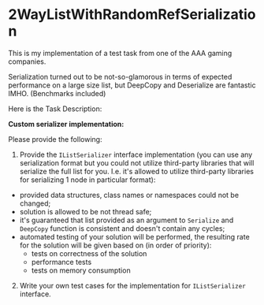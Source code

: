# 2WayListWithRandomRefSerialization
This is my implementation of a test task from one of the AAA gaming companies.

Serialization turned out to be not-so-glamorous in terms of expected performance on a large size list, but DeepCopy and Deserialize are fantastic IMHO.
(Benchmarks included)

Here is the Task Description:

**Custom serializer implementation:**

Please provide the following:

1. Provide the ```IListSerializer``` interface implementation 
(you can use any serialization format but you could not utilize third-party libraries that will serialize the full list for you. I.e. it's allowed to utilize third-party libraries for serializing 1 node in particular format):
- provided data structures, class names or namespaces could not be changed;
- solution is allowed to be not thread safe;
- it's guaranteed that list provided as an argument to ```Serialize``` and ```DeepCopy``` function is consistent and doesn't contain any cycles;
- automated testing of your solution will be performed, the resulting rate for the solution will be given based on (in order of priority):
  - tests on correctness of the solution 
  - performance tests 
  - tests on memory consumption
  
2. Write your own test cases for the implementation for ```IListSerializer``` interface.
